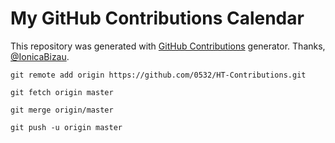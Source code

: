 My GitHub Contributions Calendar
================================
This repository was generated with [GitHub Contributions](https://github.com/IonicaBizau/github-contributions) generator. Thanks, [@IonicaBizau](https://github.com/IonicaBizau).
 
```
git remote add origin https://github.com/0532/HT-Contributions.git

git fetch origin master
 
git merge origin/master
 
git push -u origin master
```

